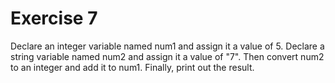 # Exercise 7

Declare an integer variable named num1 and assign it a value of 5. Declare a string variable named num2 and assign it a value of "7". Then convert num2 to an integer and add it to num1. Finally, print out the result.
